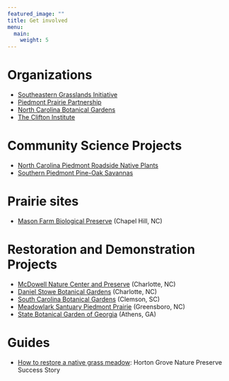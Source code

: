 ```yaml
---
featured_image: ""
title: Get involved
menu:
  main:
    weight: 5
---
```


# Organizations

* [Southeastern Grasslands Initiative](https://www.segrasslands.org/)
* [Piedmont Prairie Partnership](https://www.segrasslands.org/piedmont)
* [North Carolina Botanical Gardens](https://ncbg.unc.edu/)
* [The Clifton Institute](https://cliftoninstitute.org/)

# Community Science Projects

* [North Carolina Piedmont Roadside Native Plants](https://www.inaturalist.org/projects/north-carolina-piedmont-roadside-native-plants)
* [Southern Piedmont Pine-Oak Savannas](https://www.inaturalist.org/projects/southern-piedmont-pine-oak-savannas)

# Prairie sites

* [Mason Farm Biological Preserve](https://ncbg.unc.edu/visit/mason-farm-biological-reserve/) (Chapel Hill, NC)

# Restoration and Demonstration Projects

* [McDowell Nature Center and Preserve](https://www.mecknc.gov/ParkandRec/StewardshipServices/NatureCenters/Pages/McDowell.aspx) (Charlotte, NC)
* [Daniel Stowe Botanical Gardens](https://www.dsbg.org/visit/explore-the-garden/) (Charlotte, NC)
* [South Carolina Botanical Gardens](https://www.clemson.edu/public/scbg/natural-heritage-garden/piedmont-prairie.html) (Clemson, SC)
* [Meadowlark Santuary Piedmont Prairie](https://www.greensboro-nc.gov/departments/parks-recreation/parks-gardens/price-park/meadowlark-sanctuary-piedmont-prairie) (Greensboro, NC)
* [State Botanical Garden of Georgia](https://botgarden.uga.edu/state-botanical-garden-georgia-prairie-restoration/) (Athens, GA)

# Guides

* [How to restore a native grass meadow](https://www.fws.gov/raleigh/pdfs/NativeGrassFactsheet.pdf): Horton Grove Nature Preserve Success Story

